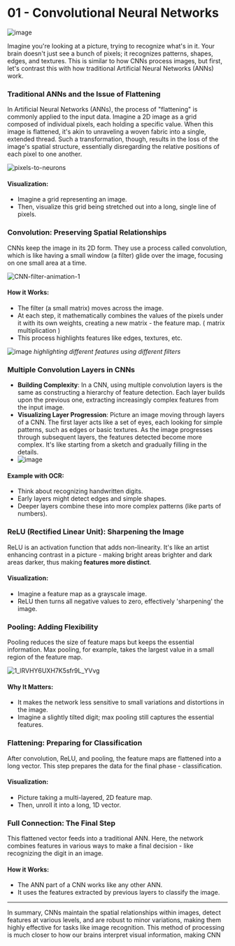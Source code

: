 # 01 - Convolutional Neural Networks

![image](https://github.com/Jerome-Joseph-1/Convolutional-Neural-Networks-An-Introduction/assets/82434071/73b33f7a-534e-4fc8-83da-9f7be8ab61a2)

Imagine you're looking at a picture, trying to recognize what's in it. Your brain doesn't just see a bunch of pixels; it recognizes patterns, shapes, edges, and textures. This is similar to how CNNs process images, but first, let's contrast this with how traditional Artificial Neural Networks (ANNs) work.

### Traditional ANNs and the Issue of Flattening

In Artificial Neural Networks (ANNs), the process of "flattening" is commonly applied to the input data. Imagine a 2D image as a grid composed of individual pixels, each holding a specific value. When this image is flattened, it's akin to unraveling a woven fabric into a single, extended thread. Such a transformation, though, results in the loss of the image's spatial structure, essentially disregarding the relative positions of each pixel to one another.

![pixels-to-neurons](https://github.com/Jerome-Joseph-1/Convolutional-Neural-Networks-An-Introduction/assets/82434071/0073fec1-8e53-409e-8403-e30d47403596)

#### Visualization: 
- Imagine a grid representing an image.
- Then, visualize this grid being stretched out into a long, single line of pixels.

### Convolution: Preserving Spatial Relationships

CNNs keep the image in its 2D form. They use a process called convolution, which is like having a small window (a filter) glide over the image, focusing on one small area at a time.

![CNN-filter-animation-1](https://github.com/Jerome-Joseph-1/Convolutional-Neural-Networks-An-Introduction/assets/82434071/39d30dc7-6de0-448e-a1e9-3effb028e246)

#### How it Works:
- The filter (a small matrix) moves across the image.
- At each step, it mathematically combines the values of the pixels under it with its own weights, creating a new matrix - the feature map. ( matrix multiplication )
- This process highlights features like edges, textures, etc.

![image](https://github.com/Jerome-Joseph-1/Convolutional-Neural-Networks-An-Introduction/assets/82434071/93ac79df-f541-4aa3-89a8-bc66ddc6ca5c)
_highlighting different features using different filters_

### Multiple Convolution Layers in CNNs

- **Building Complexity**: In a CNN, using multiple convolution layers is the same as constructing a hierarchy of feature detection. Each layer builds upon the previous one, extracting increasingly complex features from the input image.
- **Visualizing Layer Progression**: Picture an image moving through layers of a CNN. The first layer acts like a set of eyes, each looking for simple patterns, such as edges or basic textures. As the image progresses through subsequent layers, the features detected become more complex. It's like starting from a sketch and gradually filling in the details.
- ![image](https://github.com/Jerome-Joseph-1/Convolutional-Neural-Networks-An-Introduction/assets/82434071/6b8f4d03-4ec7-4af6-8a55-60aa2b6e0f2f)

#### Example with OCR:
- Think about recognizing handwritten digits.
- Early layers might detect edges and simple shapes.
- Deeper layers combine these into more complex patterns (like parts of numbers).

### ReLU (Rectified Linear Unit): Sharpening the Image

ReLU is an activation function that adds non-linearity. It's like an artist enhancing contrast in a picture - making bright areas brighter and dark areas darker, thus making **features more distinct**.

#### Visualization:
- Imagine a feature map as a grayscale image.
- ReLU then turns all negative values to zero, effectively 'sharpening' the image.

### Pooling: Adding Flexibility

Pooling reduces the size of feature maps but keeps the essential information. Max pooling, for example, takes the largest value in a small region of the feature map.

![1_lRVHY6UXH7K5sfr9L_YVvg](https://github.com/Jerome-Joseph-1/Convolutional-Neural-Networks-An-Introduction/assets/82434071/fc7c1ec0-af5c-46f1-a018-14e47a2bc057)

#### Why It Matters:
- It makes the network less sensitive to small variations and distortions in the image.
- Imagine a slightly tilted digit; max pooling still captures the essential features.

### Flattening: Preparing for Classification

After convolution, ReLU, and pooling, the feature maps are flattened into a long vector. This step prepares the data for the final phase - classification.

#### Visualization:
- Picture taking a multi-layered, 2D feature map.
- Then, unroll it into a long, 1D vector.

### Full Connection: The Final Step

This flattened vector feeds into a traditional ANN. Here, the network combines features in various ways to make a final decision - like recognizing the digit in an image.

#### How it Works:
- The ANN part of a CNN works like any other ANN.
- It uses the features extracted by previous layers to classify the image.

---

In summary, CNNs maintain the spatial relationships within images, detect features at various levels, and are robust to minor variations, making them highly effective for tasks like image recognition. This method of processing is much closer to how our brains interpret visual information, making CNN
